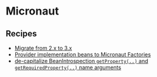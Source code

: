 # Micronaut

## Recipes

* [Migrate from 2.x to 3.x](micronaut2to3migration.md)
* [Provider implementation beans to Micronaut Factories](providerimplementationstomicronautfactories.md)
* [de-capitalize BeanIntrospection `getProperty(..)` and `getRequiredProperty(..)` name arguments](beanpropertycapitalizationstrategy.md)

